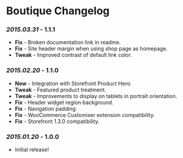 # Boutique Changelog

### *2015.03.31* - 1.1.1
* **Fix** - Broken documentation link in readme.
* **Fix** - Site header margin when using shop page as homepage.
* **Tweak** - Improved contrast of default link color.

### *2015.02.20* - 1.1.0
* **New** - Integration with Storefront Product Hero.
* **Tweak** - Featured product treatment.
* **Tweak** - Improvements to display on tablets in portrait orientation.
* **Fix** - Header widget region background.
* **Fix** - Navigation padding.
* **Fix** - WooCommerce Customiser extension compatibility.
* **Fix** - Storefront 1.3.0 compatibility.

### *2015.01.20* - 1.0.0
* Initial release!